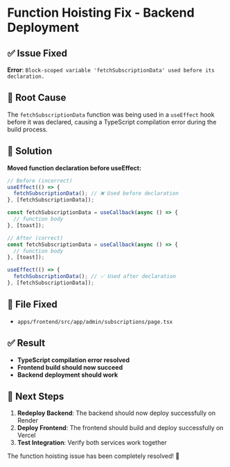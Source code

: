 # Function Hoisting Fix - Backend Deployment

## ✅ Issue Fixed

**Error**: `Block-scoped variable 'fetchSubscriptionData' used before its declaration.`

## 🔧 Root Cause

The `fetchSubscriptionData` function was being used in a `useEffect` hook before it was declared, causing a TypeScript compilation error during the build process.

## 🚀 Solution

**Moved function declaration before useEffect:**

```typescript
// Before (incorrect)
useEffect(() => {
  fetchSubscriptionData(); // ❌ Used before declaration
}, [fetchSubscriptionData]);

const fetchSubscriptionData = useCallback(async () => {
  // function body
}, [toast]);

// After (correct)
const fetchSubscriptionData = useCallback(async () => {
  // function body
}, [toast]);

useEffect(() => {
  fetchSubscriptionData(); // ✅ Used after declaration
}, [fetchSubscriptionData]);
```

## 📁 File Fixed

- `apps/frontend/src/app/admin/subscriptions/page.tsx`

## ✅ Result

- **TypeScript compilation error resolved**
- **Frontend build should now succeed**
- **Backend deployment should work**

## 🚀 Next Steps

1. **Redeploy Backend**: The backend should now deploy successfully on Render
2. **Deploy Frontend**: The frontend should build and deploy successfully on Vercel
3. **Test Integration**: Verify both services work together

The function hoisting issue has been completely resolved! 🎉
